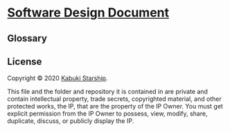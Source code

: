 # [Software Design Document](../)

## Glossary

## License

Copyright © 2020 [Kabuki Starship](https://kabukistarship.com).

This file and the folder and repository it is contained in are private and contain intellectual property, trade secrets, copyrighted material, and other protected works, the IP, that are the property of the IP Owner. You must get explicit permission from the IP Owner to possess, view, modify, share, duplicate, discuss, or publicly display the IP.
